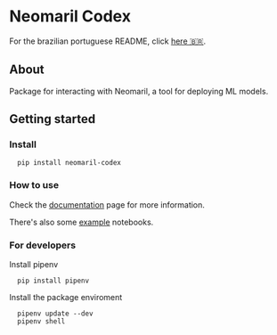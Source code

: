 # Neomaril Codex

For the brazilian portuguese README, click [here :brazil:](./README.pt-br.md).

## About

Package for interacting with Neomaril, a tool for deploying ML models.

## Getting started

### Install

```
  pip install neomaril-codex
```

### How to use

Check the [documentation](https://datarisk-io.github.io/mlops-neomaril-codex) page for more information.

There's also some [example](https://github.com/datarisk-io/mlops-neomaril-codex/tree/master/notebooks) notebooks.

### For developers

Install pipenv

```
  pip install pipenv
```

Install the package enviroment

```
  pipenv update --dev
  pipenv shell
```

